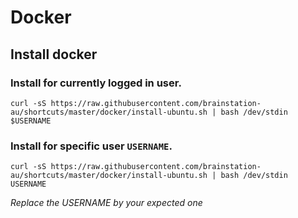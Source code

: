 # Docker

## Install docker

### Install for currently logged in user.
```
curl -sS https://raw.githubusercontent.com/brainstation-au/shortcuts/master/docker/install-ubuntu.sh | bash /dev/stdin $USERNAME
```

### Install for specific user `USERNAME`.
```
curl -sS https://raw.githubusercontent.com/brainstation-au/shortcuts/master/docker/install-ubuntu.sh | bash /dev/stdin USERNAME
```
*Replace the USERNAME by your expected one*
